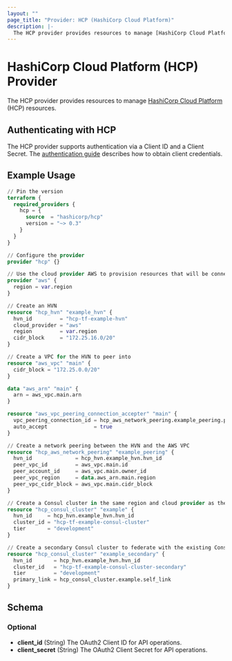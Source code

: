 ```yaml
---
layout: ""
page_title: "Provider: HCP (HashiCorp Cloud Platform)"
description: |-
  The HCP provider provides resources to manage [HashiCorp Cloud Platform](https://cloud.hashicorp.com/) (HCP) resources.
---
```


# HashiCorp Cloud Platform (HCP) Provider

The HCP provider provides resources to manage [HashiCorp Cloud Platform](https://cloud.hashicorp.com/) (HCP) resources.

## Authenticating with HCP

The HCP provider supports authentication via a Client ID and a Client Secret. The [authentication guide](guides/auth.md) describes how to obtain client credentials.

## Example Usage

```terraform
// Pin the version
terraform {
  required_providers {
    hcp = {
      source  = "hashicorp/hcp"
      version = "~> 0.3"
    }
  }
}

// Configure the provider
provider "hcp" {}

// Use the cloud provider AWS to provision resources that will be connected to HCP
provider "aws" {
  region = var.region
}

// Create an HVN
resource "hcp_hvn" "example_hvn" {
  hvn_id         = "hcp-tf-example-hvn"
  cloud_provider = "aws"
  region         = var.region
  cidr_block     = "172.25.16.0/20"
}

// Create a VPC for the HVN to peer into
resource "aws_vpc" "main" {
  cidr_block = "172.25.0.0/20"
}

data "aws_arn" "main" {
  arn = aws_vpc.main.arn
}

resource "aws_vpc_peering_connection_accepter" "main" {
  vpc_peering_connection_id = hcp_aws_network_peering.example_peering.provider_peering_id
  auto_accept               = true
}

// Create a network peering between the HVN and the AWS VPC
resource "hcp_aws_network_peering" "example_peering" {
  hvn_id              = hcp_hvn.example_hvn.hvn_id
  peer_vpc_id         = aws_vpc.main.id
  peer_account_id     = aws_vpc.main.owner_id
  peer_vpc_region     = data.aws_arn.main.region
  peer_vpc_cidr_block = aws_vpc.main.cidr_block
}

// Create a Consul cluster in the same region and cloud provider as the HVN
resource "hcp_consul_cluster" "example" {
  hvn_id     = hcp_hvn.example_hvn.hvn_id
  cluster_id = "hcp-tf-example-consul-cluster"
  tier       = "development"
}

// Create a secondary Consul cluster to federate with the existing Consul cluster
resource "hcp_consul_cluster" "example_secondary" {
  hvn_id       = hcp_hvn.example_hvn.hvn_id
  cluster_id   = "hcp-tf-example-consul-cluster-secondary"
  tier         = "development"
  primary_link = hcp_consul_cluster.example.self_link
}
```

## Schema

### Optional

- **client_id** (String) The OAuth2 Client ID for API operations.
- **client_secret** (String) The OAuth2 Client Secret for API operations.